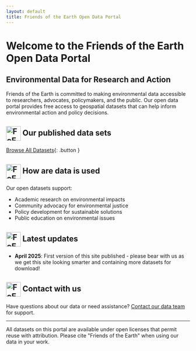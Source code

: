 ```yaml
---
layout: default
title: Friends of the Earth Open Data Portal
---
```


# Welcome to the Friends of the Earth Open Data Portal

## Environmental Data for Research and Action

Friends of the Earth is committed to making environmental data accessible to researchers, advocates, policymakers, and the public. Our open data portal provides free access to geospatial datasets that can help inform environmental action and policy decisions.

<!-- GET STARTED HEADING WITH ICON -->
<h2>
  <img src="/assets/images/Watch_Transparent_green.png"
       alt="FoE Watch"
       height="40"
       align="absmiddle">   <!-- keeps it centred on the text baseline -->
  Our published data sets
</h2>

[Browse All Datasets](/datasets){: .button }  <!-- [Explore Interactive Maps](/maps){: .button }  [Learn About Our Methods](/methodology){: .button } -->

<!-- TO ADD LATER ## Featured Datasets

### Onshore renewable energy: priority areas
Visualizations and data showing priority areas for onshore renewable, outside of nature, wildlife, heritage, infrastructure and other planning constraint locations.  

[View Dataset](#){: .button }  [Download Data](#){: .button }

### Index of Multiple Environmental Degredation
[Coming soon] 

[View Dataset](#){: .button }  [Download Data](#){: .button }

### Air pollution (NO2 and PM2.5) by LSOA
[Coming soon] 

[View Dataset](#){: .button }  [Download Data](#){: .button } -->

<!-- GOW OUR DATA IS USED HEADING WITH ICON -->
<h2>
  <img src="/assets/images/Watch_Transparent_green.png"
       alt="FoE Watch"
       height="40"
       align="absmiddle">   <!-- keeps it centred on the text baseline -->
  How are data is used
</h2>

Our open datasets support:
- Academic research on environmental impacts
- Community advocacy for environmental justice
- Policy development for sustainable solutions
- Public education on environmental issues

<!-- LATEST UPDATES HEADING WITH ICON -->
<h2>
  <img src="/assets/images/Watch_Transparent_green.png"
       alt="FoE Watch"
       height="40"
       align="absmiddle">   <!-- keeps it centred on the text baseline -->
  Latest updates
</h2>

- **April 2025**: First version of this site published - please bear with us as we get this site looking smarter and containing more datasets for download!

<!-- Contact with us HEADING WITH ICON -->
<h2>
  <img src="/assets/images/Watch_Transparent_green.png"
       alt="FoE Watch"
       height="40"
       align="absmiddle">   <!-- keeps it centred on the text baseline -->
  Contact with us
</h2>

Have questions about our data or need assistance? [Contact our data team](mailto:data@foe.co.uk) for support.

---

<div class="footer-note">
All datasets on this portal are available under open licenses that permit reuse with attribution. Please cite "Friends of the Earth" when using our data in your work.
</div>
